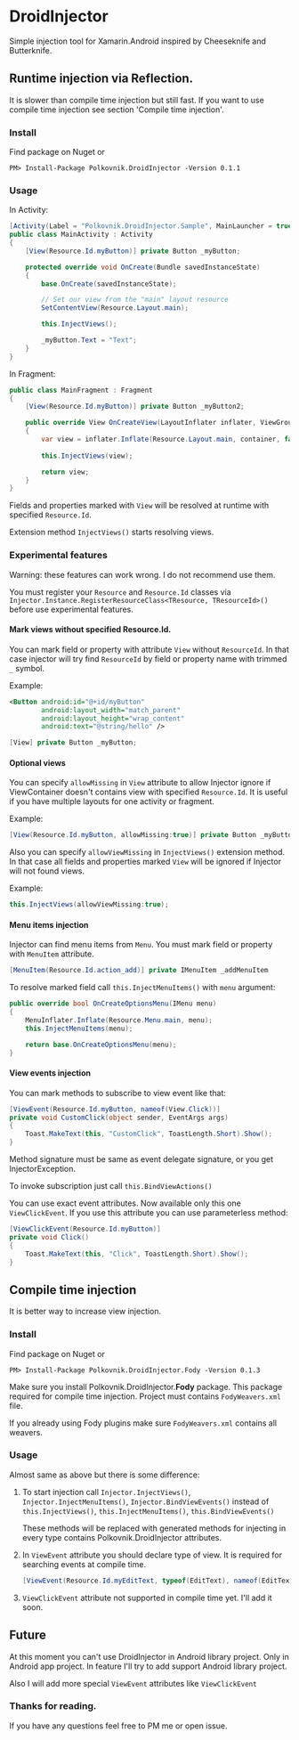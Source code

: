 # DroidInjector

Simple injection tool for Xamarin.Android inspired by Cheeseknife and Butterknife.

## Runtime injection via Reflection.

It is slower than compile time injection but still fast.
If you want to use compile time injection see section 'Compile time injection'.

### Install 

Find package on Nuget or 

`PM> Install-Package Polkovnik.DroidInjector -Version 0.1.1`

### Usage

In Activity:

```csharp
[Activity(Label = "Polkovnik.DroidInjector.Sample", MainLauncher = true, Icon = "@mipmap/icon")]
public class MainActivity : Activity
{
    [View(Resource.Id.myButton)] private Button _myButton;

    protected override void OnCreate(Bundle savedInstanceState)
    {
        base.OnCreate(savedInstanceState);

        // Set our view from the "main" layout resource
        SetContentView(Resource.Layout.main);

        this.InjectViews();

        _myButton.Text = "Text";
    }
}
```

In Fragment:

```csharp
public class MainFragment : Fragment
{
    [View(Resource.Id.myButton)] private Button _myButton2;

    public override View OnCreateView(LayoutInflater inflater, ViewGroup container, Bundle savedInstanceState)
    {
        var view = inflater.Inflate(Resource.Layout.main, container, false);
        
        this.InjectViews(view);

        return view;
    }
}
```

Fields and properties marked with `View` will be resolved at runtime with specified `Resource.Id`. 

Extension method `InjectViews()` starts resolving views.


### Experimental features

Warning: these features can work wrong. I do not recommend use them.

You must register your `Resource` and `Resource.Id` classes via `Injector.Instance.RegisterResourceClass<TResource, TResourceId>()` before use experimental features.

#### Mark views without specified Resource.Id.

You can mark field or property with attribute `View` without `ResourceId`. In that case injector will try find `ResourceId` by field or property name with trimmed `_` symbol. 

Example:
```xml
<Button android:id="@+id/myButton" 
        android:layout_width="match_parent" 
        android:layout_height="wrap_content" 
        android:text="@string/hello" />
```

```csharp
[View] private Button _myButton;
```

#### Optional views

You can specify `allowMissing` in `View` attribute to allow Injector ignore if ViewContainer doesn't contains view with specified `Resource.Id`. It is useful if you have multiple layouts for one activity or fragment.

Example:
```csharp
[View(Resource.Id.myButton, allowMissing:true)] private Button _myButton2;
```

Also you can specify `allowViewMissing` in `InjectViews()` extension method. In that case all fields and properties marked `View` will be ignored if Injector will not found views.

Example:
```csharp
this.InjectViews(allowViewMissing:true);
```

#### Menu items injection

Injector can find menu items from `Menu`. You must mark field or property with `MenuItem` attribute. 
```csharp
[MenuItem(Resource.Id.action_add)] private IMenuItem _addMenuItem 
```

To resolve marked field call `this.InjectMenuItems()` with `menu` argument:
```csharp
public override bool OnCreateOptionsMenu(IMenu menu)
{
    MenuInflater.Inflate(Resource.Menu.main, menu);
    this.InjectMenuItems(menu);

    return base.OnCreateOptionsMenu(menu);
}
```

#### View events injection
You can mark methods to subscribe to view event like that:
```csharp
[ViewEvent(Resource.Id.myButton, nameof(View.Click))]
private void CustomClick(object sender, EventArgs args)
{
    Toast.MakeText(this, "CustomClick", ToastLength.Short).Show();
}
```

Method signature must be same as event delegate signature, or you get InjectorException. 

To invoke subscription just call `this.BindViewActions()`

You can use exact event attributes. Now available only this one `ViewClickEvent`.
If you use this attribute you can use parameterless method:

```csharp
[ViewClickEvent(Resource.Id.myButton)]
private void Click()
{
    Toast.MakeText(this, "Click", ToastLength.Short).Show();
}
```

## Compile time injection

It is better way to increase view injection.

### Install 

Find package on Nuget or 

`PM> Install-Package Polkovnik.DroidInjector.Fody -Version 0.1.3 `

Make sure you install Polkovnik.DroidInjector.**Fody** package. This package required for compile time injection.
Project must contains `FodyWeavers.xml` file. 

If you already using Fody plugins make sure `FodyWeavers.xml` contains all weavers.

### Usage

Almost same as above but there is some difference:

1. To start injection call `Injector.InjectViews()`, `Injector.InjectMenuItems()`, `Injector.BindViewEvents()` instead of `this.InjectViews()`, `this.InjectMenuItems()`, `this.BindViewEvents()`

    These methods will be replaced with generated methods for injecting in every type contains Polkovnik.DroidInjector attributes.
    
2. In `ViewEvent` attribute you should declare type of view. It is required for searching events at compile time. 
    ```csharp
    [ViewEvent(Resource.Id.myEditText, typeof(EditText), nameof(EditText.TextChanged))]
    ```
    
3. `ViewClickEvent` attribute not supported in compile time yet. I'll add it soon.

## Future 
At this moment you can't use DroidInjector in Android library project. Only in Android app project. 
In feature I'll try to add support Android library project.

Also I will add more special `ViewEvent` attributes like `ViewClickEvent`

### Thanks for reading.

If you have any questions feel free to PM me or open issue.
